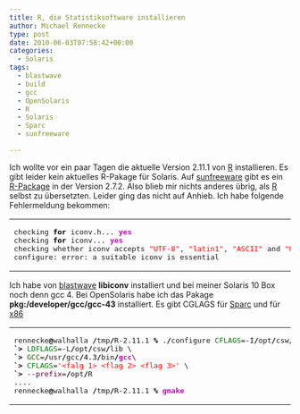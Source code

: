 ```yaml
---
title: R, die Statistiksoftware installieren
author: Michael Rennecke
type: post
date: 2010-06-03T07:58:42+00:00
categories:
  - Solaris
tags:
  - blastwave
  - build
  - gcc
  - OpenSolaris
  - R
  - Solaris
  - Sparc
  - sunfreeware

---
```

Ich wollte vor ein paar Tagen die aktuelle Version 2.11.1 von [R][1] installieren. Es gibt leider kein aktuelles R-Pakage für Solaris. Auf [sunfreeware][2] gibt es ein [R-Package][3] in der Version 2.7.2. Also blieb mir nichts anderes übrig, als [R][1] selbst zu übersetzten. Leider ging das nicht auf Anhieb. Ich habe folgende Fehlermeldung bekommen:

<div class="wp_syntax">
  <table>
    <tr>
      <td class="code">
        <pre class="bash" style="font-family:monospace;">checking <span style="color: #000000; font-weight: bold;">for</span> iconv.h... <span style="color: #c20cb9; font-weight: bold;">yes</span>
checking <span style="color: #000000; font-weight: bold;">for</span> iconv... <span style="color: #c20cb9; font-weight: bold;">yes</span>
checking whether iconv accepts <span style="color: #ff0000;">"UTF-8"</span>, <span style="color: #ff0000;">"latin1"</span>, <span style="color: #ff0000;">"ASCII"</span> and <span style="color: #ff0000;">"UCS-*"</span>... no
configure: error: a suitable iconv is essential</pre>
      </td>
    </tr>
  </table>
</div>

Ich habe von [blastwave][4] **libiconv** installiert und bei meiner Solaris 10 Box noch denn gcc 4. Bei OpenSolaris habe ich das Pakage **pkg:/developer/gcc/gcc-43** installiert. Es gibt CGLAGS für [Sparc][5] und für [x86][6]

<div class="wp_syntax">
  <table>
    <tr>
      <td class="code">
        <pre class="bash" style="font-family:monospace;">rennecke<span style="color: #000000; font-weight: bold;">@</span>walhalla <span style="color: #000000; font-weight: bold;">/</span>tmp<span style="color: #000000; font-weight: bold;">/</span>R-2.11.1 <span style="color: #000000; font-weight: bold;">%</span> .<span style="color: #000000; font-weight: bold;">/</span>configure <span style="color: #007800;">CFLAGS</span>=-I<span style="color: #000000; font-weight: bold;">/</span>opt<span style="color: #000000; font-weight: bold;">/</span>csw<span style="color: #000000; font-weight: bold;">/</span>include \
<span style="color: #000000; font-weight: bold;">`&gt;</span> <span style="color: #007800;">LDFLAGS</span>=-L<span style="color: #000000; font-weight: bold;">/</span>opt<span style="color: #000000; font-weight: bold;">/</span>csw<span style="color: #000000; font-weight: bold;">/</span>lib \
<span style="color: #000000; font-weight: bold;">`&gt;</span> <span style="color: #007800;">GCC</span>=<span style="color: #000000; font-weight: bold;">/</span>usr<span style="color: #000000; font-weight: bold;">/</span>gcc<span style="color: #000000; font-weight: bold;">/</span><span style="color: #000000;">4.3</span><span style="color: #000000; font-weight: bold;">/</span>bin<span style="color: #000000; font-weight: bold;">/</span><span style="color: #c20cb9; font-weight: bold;">gcc</span>\
<span style="color: #000000; font-weight: bold;">`&gt;</span> <span style="color: #007800;">CFLAGS</span>=<span style="color: #ff0000;">'&lt;falg 1&gt; &lt;flag 2&gt; &lt;flag 3&gt;'</span> \
<span style="color: #000000; font-weight: bold;">`&gt;</span> <span style="color: #660033;">--prefix</span>=<span style="color: #000000; font-weight: bold;">/</span>opt<span style="color: #000000; font-weight: bold;">/</span>R
....
rennecke<span style="color: #000000; font-weight: bold;">@</span>walhalla <span style="color: #000000; font-weight: bold;">/</span>tmp<span style="color: #000000; font-weight: bold;">/</span>R-2.11.1 <span style="color: #000000; font-weight: bold;">%</span> <span style="color: #c20cb9; font-weight: bold;">gmake</span></pre>
      </td>
    </tr>
  </table>
</div>

 [1]: http://www.r-project.org/
 [2]: http://www.sunfreeware.com/
 [3]: http://www.sunfreeware.com/programlistsparc10.html#R
 [4]: http://www.blastwave.org/
 [5]: http://gcc.gnu.org/onlinedocs/gcc/SPARC-Options.html
 [6]: http://gcc.gnu.org/onlinedocs/gcc/i386-and-x86_002d64-Options.html